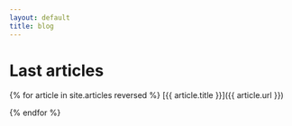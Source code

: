 ```yaml
---
layout: default
title: blog
---
```

# Last articles

{% for article in site.articles reversed %}
[{{ article.title }}]({{ article.url }})

{% endfor %}